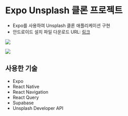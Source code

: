 # Expo Unsplash 클론 프로젝트

- Expo를 사용하여 Unsplash 클론 애플리케이션 구현
- 안드로이드 설치 파일 다운로드 URL: [링크](https://expo.dev/accounts/vigor-13/projects/expo-unsplash-clone/builds/672c5fc9-c5ca-44de-b37e-5e6def66d683)

![](./docs/1.gif)

![](./docs/2.gif)

## 사용한 기술

- Expo
- React Native
- React Navigation
- React Query
- Supabase
- Unsplash Developer API
